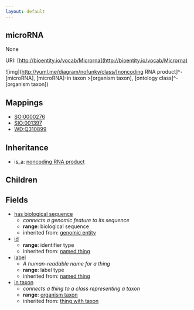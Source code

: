```yaml
---
layout: default
---
```


## microRNA


None

URI: [http://bioentity.io/vocab/Microrna](http://bioentity.io/vocab/Microrna)


![img](http://yuml.me/diagram/nofunky/class/[noncoding RNA product]^-[microRNA], [microRNA]-in taxon >[organism taxon], [ontology class]^-[organism taxon])
## Mappings

 * [SO:0000276](http://purl.obolibrary.org/obo/SO_0000276)
 * [SIO:001397](http://semanticscience.org/resource/SIO_001397)
 * [WD:Q310899](http://purl.obolibrary.org/obo/WD_Q310899)

## Inheritance

 *  is_a: [noncoding RNA product](NoncodingRnaProduct.html)

## Children



## Fields

 * [has biological sequence](has_biological_sequence.html)
    * _connects a genomic feature to its sequence_
    * __range__: biological sequence
    * inherited from: [genomic entity](GenomicEntity.html)
 * [id](id.html)
    * __range__: identifier type
    * inherited from: [named thing](NamedThing.html)
 * [label](label.html)
    * _A human-readable name for a thing_
    * __range__: label type
    * inherited from: [named thing](NamedThing.html)
 * [in taxon](in_taxon.html)
    * _connects a thing to a class representing a taxon_
    * __range__: [organism taxon](OrganismTaxon.html)
    * inherited from: [thing with taxon](ThingWithTaxon.html)
